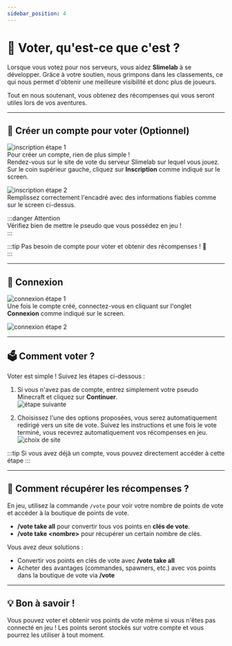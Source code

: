 ```yaml
---
sidebar_position: 4
---
```


# 🎫 Voter, qu'est-ce que c'est ?

Lorsque vous votez pour nos serveurs, vous aidez **Slimelab** à se développer. Grâce à votre soutien, nous grimpons dans les classements, ce qui nous permet d'obtenir une meilleure visibilité et donc plus de joueurs.

Tout en nous soutenant, vous obtenez des récompenses qui vous seront utiles lors de vos aventures.

---

## 📝 Créer un compte pour voter (Optionnel)

![inscription étape 1](/img/votes/vote1.png)  
Pour créer un compte, rien de plus simple !  
Rendez-vous sur le site de vote du serveur Slimelab sur lequel vous jouez. Sur le coin supérieur gauche, cliquez sur **Inscription** comme indiqué sur le screen.

![inscription étape 2](/img/votes/vote2.png)  
Remplissez correctement l'encadré avec des informations fiables comme sur le screen ci-dessus.  

:::danger Attention  
Vérifiez bien de mettre le pseudo que vous possédez en jeu !  
:::

:::tip
Pas besoin de compte pour voter et obtenir des récompenses ! 🚀  
:::

---

## 🔑 Connexion

![connexion étape 1](/img/votes/vote3.png)  
Une fois le compte créé, connectez-vous en cliquant sur l'onglet **Connexion** comme indiqué sur le screen.

![connexion étape 2](/img/votes/vote4.png)

---

## 🗳️ Comment voter ?

Voter est simple ! Suivez les étapes ci-dessous :

1. Si vous n'avez pas de compte, entrez simplement votre pseudo Minecraft et cliquez sur **Continuer**.  
   ![étape suivante](/img/votes/vote5.png)

2. Choisissez l'une des options proposées, vous serez automatiquement redirigé vers un site de vote. Suivez les instructions et une fois le vote terminé, vous recevrez automatiquement vos récompenses en jeu.  
   ![choix de site](/img/votes/vote6.png)

:::tip 
Si vous avez déjà un compte, vous pouvez directement accéder à cette étape
:::

---

## 🎁 Comment récupérer les récompenses ?

En jeu, utilisez la commande `/vote` pour voir votre nombre de points de vote et accéder à la boutique de points de vote.

- **/vote take all** pour convertir tous vos points en **clés de vote**.
- **/vote take &lt;nombre&gt;** pour récupérer un certain nombre de clés.

Vous avez deux solutions :

- Convertir vos points en clés de vote avec **/vote take all**
- Acheter des avantages (commandes, spawners, etc.) avec vos points dans la boutique de vote via **/vote**

---

## 💡 Bon à savoir !

Vous pouvez voter et obtenir vos points de vote même si vous n'êtes pas connecté en jeu ! Les points seront stockés sur votre compte et vous pourrez les utiliser à tout moment.

[^1]: This is the footnote text.
